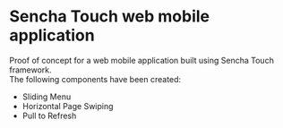 Sencha Touch web mobile application
====

Proof of concept for a web mobile application built using Sencha Touch framework.<br />
The following components have been created:
  - Sliding Menu
  - Horizontal Page Swiping
  - Pull to Refresh
